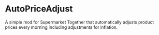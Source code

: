 # AutoPriceAdjust
A simple mod for Supermarket Together that automatically adjusts product prices every morning including adjustments for inflation.
